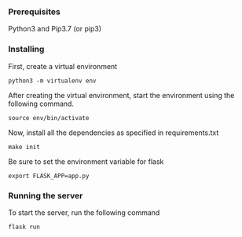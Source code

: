 ### Prerequisites
Python3 and Pip3.7 (or pip3)

### Installing
First, create a virtual environment
```
python3 -m virtualenv env
```

After creating the virtual environment, start the environment using the following command.
```
source env/bin/activate
```

Now, install all the dependencies as specified in requirements.txt
```
make init
```

Be sure to set the environment variable for flask
```
export FLASK_APP=app.py
```

### Running the server
To start the server, run the following command
```
flask run
```
